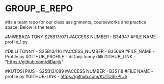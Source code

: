 # GROUP_E_REPO
#its a team repo for our class assignments, courseworks and practice space. Below is the team

#MWEBAZA TONY S25B13/071
#ACCESS NUMBER - B34947
#FILE NAME - profile_1.py

#DILLI TONNY - S25B13/116
#ACCESS_NUMBER - B35669
#FILE_NAME - Profile.py
#GITHUB_PROFILE - diDanji tonny dilli
GITHUB_LINK - "https://github.com/diDanji/"

#KUTOSI PIUS - S25B13/089
#ACCESS NUMBER - B35118
#FILE NAME - profile.py
#GITHUB-LINK - https://github.com/KUTOSI-PIUS




